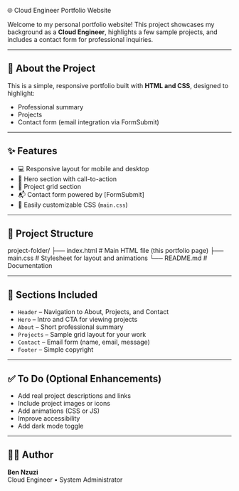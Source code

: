 🌐 Cloud Engineer Portfolio Website

Welcome to my personal portfolio website! This project showcases my background as a **Cloud Engineer**, highlights a few sample projects, and includes a contact form for professional inquiries.

------         --------         ------

## 📄 About the Project

This is a simple, responsive portfolio built with **HTML and CSS**, designed to highlight:

- Professional summary
- Projects
- Contact form (email integration via FormSubmit)

------         --------         ------
## ✨ Features

- 💻 Responsive layout for mobile and desktop
- 🚀 Hero section with call-to-action
- 📁 Project grid section
- 📬 Contact form powered by [FormSubmit]
- 🎨 Easily customizable CSS (`main.css`)

------         --------         ------

## 🧩 Project Structure

project-folder/
├── index.html # Main HTML file (this portfolio page)
├── main.css # Stylesheet for layout and animations
└── README.md # Documentation

------         --------         ------

## 📌 Sections Included

- `Header` – Navigation to About, Projects, and Contact
- `Hero` – Intro and CTA for viewing projects
- `About` – Short professional summary
- `Projects` – Sample grid layout for your work
- `Contact` – Email form (name, email, message)
- `Footer` – Simple copyright

------         --------         ------

## ✅ To Do (Optional Enhancements)

- Add real project descriptions and links
- Include project images or icons
- Add animations (CSS or JS)
- Improve accessibility
- Add dark mode toggle

------         --------         ------

## 🙋‍♂️ Author

**Ben Nzuzi**  
Cloud Engineer • System Administrator
